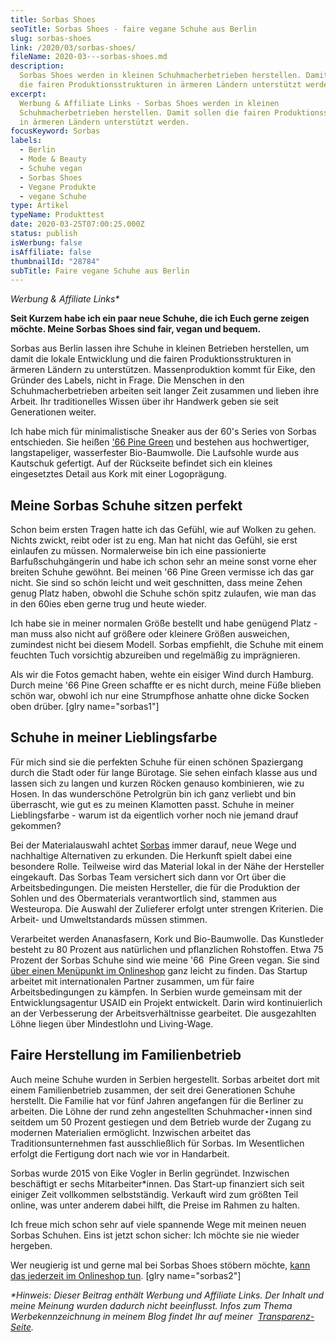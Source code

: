 ```yaml
---
title: Sorbas Shoes
seoTitle: Sorbas Shoes - faire vegane Schuhe aus Berlin
slug: sorbas-shoes
link: /2020/03/sorbas-shoes/
fileName: 2020-03---sorbas-shoes.md
description:
  Sorbas Shoes werden in kleinen Schuhmacherbetrieben herstellen. Damit sollen
  die fairen Produktionsstrukturen in ärmeren Ländern unterstützt werden.
excerpt:
  Werbung & Affiliate Links - Sorbas Shoes werden in kleinen
  Schuhmacherbetrieben herstellen. Damit sollen die fairen Produktionsstrukturen
  in ärmeren Ländern unterstützt werden.
focusKeyword: Sorbas
labels:
  - Berlin
  - Mode & Beauty
  - Schuhe vegan
  - Sorbas Shoes
  - Vegane Produkte
  - vegane Schuhe
type: Artikel
typeName: Produkttest
date: 2020-03-25T07:00:25.000Z
status: publish
isWerbung: false
isAffiliate: false
thumbnailId: "28784"
subTitle: Faire vegane Schuhe aus Berlin
---
```


<em>Werbung &amp; Affiliate Links\*</em>

<strong>Seit Kurzem habe ich ein paar neue Schuhe, die ich Euch gerne zeigen
möchte. Meine Sorbas Shoes sind fair, vegan und bequem.</strong>

Sorbas aus Berlin lassen ihre Schuhe in kleinen Betrieben herstellen, um damit
die lokale Entwicklung und die fairen Produktionsstrukturen in ärmeren Ländern
zu unterstützen. Massenproduktion kommt für Eike, den Gründer des Labels, nicht
in Frage. Die Menschen in den Schuhmacherbetrieben arbeiten seit langer Zeit
zusammen und lieben ihre Arbeit. Ihr traditionelles Wissen über ihr Handwerk
geben sie seit Generationen weiter.

Ich habe mich für minimalistische Sneaker aus der 60's Series von Sorbas
entschieden. Sie heißen
['66 Pine Green](https://sorbasshoes.com/schuh/66-pine-green/?affiliates=8) und
bestehen aus hochwertiger, langstapeliger, wasserfester Bio-Baumwolle. Die
Laufsohle wurde aus Kautschuk gefertigt. Auf der Rückseite befindet sich ein
kleines eingesetztes Detail aus Kork mit einer Logoprägung.

## Meine Sorbas Schuhe sitzen perfekt

Schon beim ersten Tragen hatte ich das Gefühl, wie auf Wolken zu gehen. Nichts
zwickt, reibt oder ist zu eng. Man hat nicht das Gefühl, sie erst einlaufen zu
müssen. Normalerweise bin ich eine passionierte Barfußschuhgängerin und habe ich
schon sehr an meine sonst vorne eher breiten Schuhe gewöhnt. Bei meinen '66 Pine
Green vermisse ich das gar nicht. Sie sind so schön leicht und weit geschnitten,
dass meine Zehen genug Platz haben, obwohl die Schuhe schön spitz zulaufen, wie
man das in den 60ies eben gerne trug und heute wieder.

Ich habe sie in meiner normalen Größe bestellt und habe genügend Platz - man
muss also nicht auf größere oder kleinere Größen ausweichen, zumindest nicht bei
diesem Modell. Sorbas empfiehlt, die Schuhe mit einem feuchten Tuch vorsichtig
abzureiben und regelmäßig zu imprägnieren.

Als wir die Fotos gemacht haben, wehte ein eisiger Wind durch Hamburg. Durch
meine '66 Pine Green schaffte er es nicht durch, meine Füße blieben schön war,
obwohl ich nur eine Strumpfhose anhatte ohne dicke Socken oben drüber. [glry
name="sorbas1"]

## Schuhe in meiner Lieblingsfarbe

Für mich sind sie die perfekten Schuhe für einen schönen Spaziergang durch die
Stadt oder für lange Bürotage. Sie sehen einfach klasse aus und lassen sich zu
langen und kurzen Röcken genauso kombinieren, wie zu Hosen. In das wunderschöne
Petrolgrün bin ich ganz verliebt und bin überrascht, wie gut es zu meinen
Klamotten passt. Schuhe in meiner Lieblingsfarbe - warum ist da eigentlich
vorher noch nie jemand drauf gekommen?

Bei der Materialauswahl achtet [Sorbas](https://sorbasshoes.com/?affiliates=8)
immer darauf, neue Wege und nachhaltige Alternativen zu erkunden. Die Herkunft
spielt dabei eine besondere Rolle. Teilweise wird das Material lokal in der Nähe
der Hersteller eingekauft. Das Sorbas Team versichert sich dann vor Ort über die
Arbeitsbedingungen. Die meisten Hersteller, die für die Produktion der Sohlen
und des Obermaterials verantwortlich sind, stammen aus Westeuropa. Die Auswahl
der Zulieferer erfolgt unter strengen Kriterien. Die Arbeit- und Umweltstandards
müssen stimmen.

Verarbeitet werden Ananasfasern, Kork und Bio-Baumwolle. Das Kunstleder besteht
zu 80 Prozent aus natürlichen und pflanzlichen Rohstoffen. Etwa 75 Prozent der
Sorbas Schuhe sind wie meine '66  Pine Green vegan. Sie sind
[über einen Menüpunkt im Onlineshop](https://sorbasshoes.com/schuhe/vegane-schuhe/?affiliates=8)
ganz leicht zu finden. Das Startup arbeitet mit internationalen Partner
zusammen, um für faire Arbeitsbedingungen zu kämpfen. In Serbien wurde gemeinsam
mit der Entwicklungsagentur USAID ein Projekt entwickelt. Darin wird
kontinuierlich an der Verbesserung der Arbeitsverhältnisse gearbeitet. Die
ausgezahlten Löhne liegen über Mindestlohn und Living-Wage.

## Faire Herstellung im Familienbetrieb

Auch meine Schuhe wurden in Serbien hergestellt. Sorbas arbeitet dort mit einem
Familienbetrieb zusammen, der seit drei Generationen Schuhe herstellt. Die
Familie hat vor fünf Jahren angefangen für die Berliner zu arbeiten. Die Löhne
der rund zehn angestellten Schuhmacher⋆innen sind seitdem um 50 Prozent
gestiegen und dem Betrieb wurde der Zugang zu modernen Materialien ermöglicht.
Inzwischen arbeitet das Traditionsunternehmen fast ausschließlich für Sorbas. Im
Wesentlichen erfolgt die Fertigung dort nach wie vor in Handarbeit.

Sorbas wurde 2015 von Eike Vogler in Berlin gegründet. Inzwischen beschäftigt er
sechs Mitarbeiter\*innen. Das Start-up finanziert sich seit einiger Zeit
vollkommen selbstständig. Verkauft wird zum größten Teil online, was unter
anderem dabei hilft, die Preise im Rahmen zu halten.

Ich freue mich schon sehr auf viele spannende Wege mit meinen neuen Sorbas
Schuhen. Eins ist jetzt schon sicher: Ich möchte sie nie wieder hergeben.

Wer neugierig ist und gerne mal bei Sorbas Shoes stöbern möchte,
[kann das jederzeit im Onlineshop tun](https://sorbasshoes.com/?affiliates=8).
[glry name="sorbas2"]

<em>\*Hinweis: Dieser Beitrag enthält Werbung und Affiliate Links. Der Inhalt
und meine Meinung wurden dadurch nicht beeinflusst. Infos zum Thema
Werbekennzeichnung in meinem Blog findet Ihr auf meiner 
[Transparenz-Seite](/werbung/). </em>
